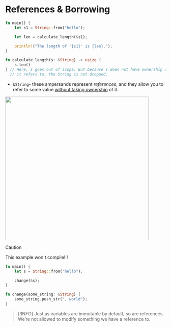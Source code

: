 # References & Borrowing

```rust
fn main() {
    let s1 = String::from("hello");

    let len = calculate_length(&s1);

    println!("The length of '{s1}' is {len}.");
}

fn calculate_length(s: &String) -> usize {
    s.len()
} // Here, s goes out of scope. But because s does not have ownership of what
  // it refers to, the String is not dropped.
````

- ```&String```- these ampersands represent *references*, and they allow you to refer to some value <u>without taking ownership</u> of it.

<img src="https://doc.rust-lang.org/book/img/trpl04-06.svg" width ="450">

> [!CAUTION]
> This example won't compile!!!

```rust
fn main() {
    let s = String::from("hello");

    change(&s);
}

fn change(some_string: &String) {
    some_string.push_str(", world");
}
```

> [!INFO]
> Just as variables are immutable by default, so are references. We’re not allowed to modify something we have a reference to.